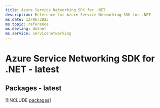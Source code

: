 ```yaml
---
title: Azure Service Networking SDK for .NET
description: Reference for Azure Service Networking SDK for .NET
ms.date: 12/06/2023
ms.topic: reference
ms.devlang: dotnet
ms.service: servicenetworking
---
```

# Azure Service Networking SDK for .NET - latest
## Packages - latest
[!INCLUDE [packages](service-networking-index.md)]